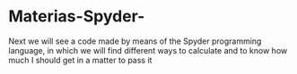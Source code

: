 # Materias-Spyder-
Next we will see a code made by means of the Spyder programming language, in which we will find different ways to calculate and to know how much I should get in a matter to pass it
